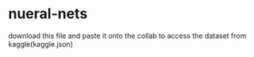 # nueral-nets
download this file and paste it onto the collab to access the dataset from kaggle(kaggle.json)

